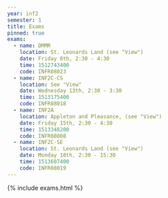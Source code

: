 ```yaml
---
year: inf2
semester: 1
title: Exams
pinned: true
exams:
  - name: DMMR
    location: St. Leonards Land (see "View")
    date: Friday 8th, 2:30 - 4:30
    time: 1512743400
    code: INFR08023
  - name: INF2C-CS
    location: See "View"
    date: Wednesday 13th, 2:30 - 3:30 
    time: 1513175400
    code: INFR08018
  - name: INF2A
    location: Appleton and Pleasance, (see "View")
    date: Friday 15th, 2:30 - 4:30
    time: 1513348200
    code: INFR08008
  - name: INF2C-SE
    location: St. Leonards Land (see "View")
    date: Monday 18th, 2:30 - 15:30
    time: 1513607400
    code: INFR08019
---
```

{% include exams.html %}
